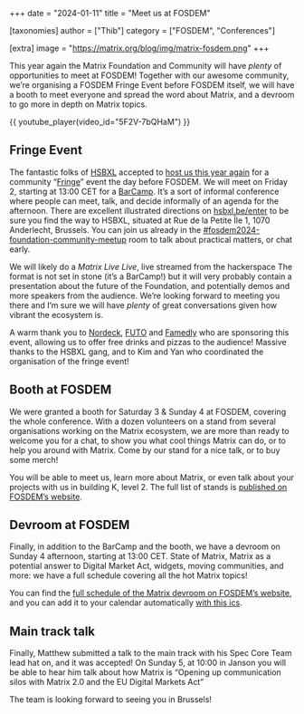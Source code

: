 +++
date = "2024-01-11"
title = "Meet us at FOSDEM"

[taxonomies]
author = ["Thib"]
category = ["FOSDEM", "Conferences"]

[extra]
image = "https://matrix.org/blog/img/matrix-fosdem.png"
+++

This year again the Matrix Foundation and Community will have _plenty_ of opportunities to meet at FOSDEM! Together with our awesome community, we’re organising a FOSDEM Fringe Event before FOSDEM itself, we will have a booth to meet everyone and spread the word about Matrix, and a devroom to go more in depth on Matrix topics.

{{ youtube_player(video_id="5F2V-7bQHaM") }}

<!-- more -->

## Fringe Event

The fantastic folks of [HSBXL](https://hsbxl.be/) accepted to [host us this year again](https://hsbxl.be/events/byteweek/2024/matrix-community-meetup/) for a community “[Fringe](https://fosdem.org/2024/fringe/)” event the day before FOSDEM. We will meet on Friday 2, starting at 13:00 CET for a [BarCamp](https://en.wikipedia.org/wiki/BarCamp). It’s a sort of informal conference where people can meet, talk, and decide informally of an agenda for the afternoon. There are excellent illustrated directions on [hsbxl.be/enter](https://hsbxl.be/enter/) to be sure you find the way to HSBXL, situated at Rue de la Petite Île 1, 1070 Anderlecht, Brussels. You can join us already in the [#fosdem2024-foundation-community-meetup](https://matrix.to/#/#fosdem2024-foundation-community-meetup:matrix.org) room to talk about practical matters, or chat early.

We will likely do a _Matrix Live Live_, live streamed from the hackerspace The format is not set in stone (it’s a BarCamp!) but it will very probably contain a presentation about the future of the Foundation, and potentially demos and more speakers from the audience. We’re looking forward to meeting you there and I’m sure we will have _plenty_ of great conversations given how vibrant the ecosystem is.

A warm thank you to [Nordeck](https://nordeck.net/), [FUTO](https://futo.org/) and [Famedly](https://www.famedly.com/) who are sponsoring this event, allowing us to offer free drinks and pizzas to the audience! Massive thanks to the HSBXL gang, and to Kim and Yan who coordinated the organisation of the fringe event!

## Booth at FOSDEM

We were granted a booth for Saturday 3 & Sunday 4 at FOSDEM, covering the whole conference. With a dozen volunteers on a stand from several organisations working on the Matrix ecosystem, we are more than ready to welcome you for a chat, to show you what cool things Matrix can do, or to help you around with Matrix. Come by our stand for a nice talk, or to buy some merch!

You will be able to meet us, learn more about Matrix, or even talk about your projects with us in building K, level 2. The full list of stands is [published on FOSDEM’s website](https://fosdem.org/2024/stands/).

## Devroom at FOSDEM

Finally, in addition to the BarCamp and the booth, we have a devroom on Sunday 4 afternoon, starting at 13:00 CET. State of Matrix, Matrix as a potential answer to Digital Market Act, widgets, moving communities, and more: we have a full schedule covering all the hot Matrix topics!

You can find the [full schedule of the Matrix devroom on FOSDEM’s website](https://fosdem.org/2024/schedule/track/matrix/), and you can add it to your calendar automatically [with this ics](https://fosdem.org/2024/schedule/track/matrix.ics).

## Main track talk

Finally, Matthew submitted a talk to the main track with his Spec Core Team lead hat on, and it was accepted! On Sunday 5, at 10:00 in Janson you will be able to hear him talk about how Matrix is “Opening up communication silos with Matrix 2.0 and the EU Digital Markets Act”

The team is looking forward to seeing you in Brussels!
